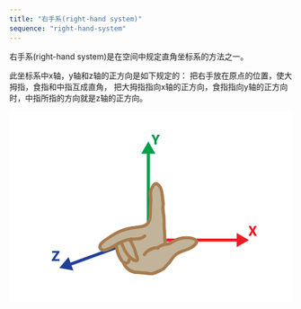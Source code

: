```yaml
---
title: "右手系(right-hand system)"
sequence: "right-hand-system"
---
```


右手系(right-hand system)是在空间中规定直角坐标系的方法之一。

此坐标系中x轴，y轴和z轴的正方向是如下规定的：
把右手放在原点的位置，使大拇指，食指和中指互成直角，
把大拇指指向x轴的正方向，食指指向y轴的正方向时，中指所指的方向就是z轴的正方向。

![](/assets/images/gis/crs/right-hand-system.png)

